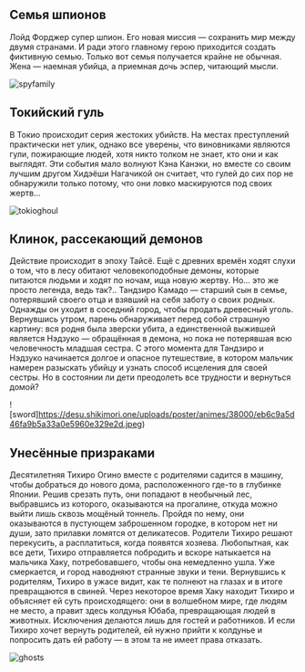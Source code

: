 <h2>Семья шпионов</h2>


Лойд Форджер супер шпион. Его новая миссия — сохранить мир между двумя странами. И ради этого главному герою приходится создать фиктивную семью. Только вот семья получается крайне не обычная. Жена — наемная убийца, а приемная дочь эспер, читающий мысли.

![spyfamily](https://miro.medium.com/v2/resize:fit:1400/format:webp/1*6FYHSithnXeZpgbnBP4cuQ.jpeg)


<h2>Токийский гуль</h2>


В Токио происходит серия жестоких убийств. На местах преступлений практически нет улик, однако все уверены, что виновниками являются гули, пожирающие людей, хотя никто толком не знает, кто они и как выглядят. Эти события мало волнуют Кэна Канэки, но вместе со своим лучшим другом Хидэёши Нагачикой он считает, что гулей до сих пор не обнаружили только потому, что они ловко маскируются под своих жертв...

![tokioghoul](https://desu.shikimori.one/uploads/poster/animes/22319/aaafa174782625b56cabfec0067da13b.jpeg)


<h2>Клинок, рассекающий демонов </h2>


Действие происходит в эпоху Тайсё. Ещё с древних времён ходят слухи о том, что в лесу обитают человекоподобные демоны, которые питаются людьми и ходят по ночам, ища новую жертву. Но... это же просто легенда, ведь так?..
Тандзиро Камадо — старший сын в семье, потерявший своего отца и взявший на себя заботу о своих родных. Однажды он уходит в соседний город, чтобы продать древесный уголь. Вернувшись утром, парень обнаруживает перед собой страшную картину: вся родня была зверски убита, а единственной выжившей является Нэдзуко — обращённая в демона, но пока не потерявшая всю человечность младшая сестра.
С этого момента для Тандзиро и Нэдзуко начинается долгое и опасное путешествие, в котором мальчик намерен разыскать убийцу и узнать способ исцеления для своей сестры. Но в состоянии ли дети преодолеть все трудности и вернуться домой?

![sword]https://desu.shikimori.one/uploads/poster/animes/38000/eb6c9a5d46fa9b5a33a0e5960e329e2d.jpeg)

<h2>Унесённые призраками</h2>


Десятилетняя Тихиро Огино вместе с родителями садится в машину, чтобы добраться до нового дома, расположенного где-то в глубинке Японии. Решив срезать путь, они попадают в необычный лес, выбравшись из которого, оказываются на прогалине, откуда можно выйти лишь сквозь мощёный тоннель. Пройдя по нему, они оказываются в пустующем заброшенном городке, в котором нет ни души, зато прилавки ломятся от деликатесов. Родители Тихиро решают перекусить, а расплатиться, когда появятся хозяева. Любопытная, как все дети, Тихиро отправляется побродить и вскоре натыкается на мальчика Хаку, потребовавшего, чтобы она немедленно ушла. Уже смеркается, и город наводняют странные звуки и тени. Вернувшись к родителям, Тихиро в ужасе видит, как те полнеют на глазах и в итоге превращаются в свиней.
Через некоторое время Хаку находит Тихиро и объясняет ей суть происходящего: они в волшебном мире, где людям не место, а правит здесь колдунья Юбаба, превращающая людей в животных. Исключения делаются лишь для гостей и работников. И если Тихиро хочет вернуть родителей, ей нужно прийти к колдунье и попросить дать ей работу — в этом та не имеет права отказать.

![ghosts](https://desu.shikimori.one/uploads/poster/animes/199/8fffb098b0dfa011cd8431d46425d989.jpeg)

<h2></h2>
